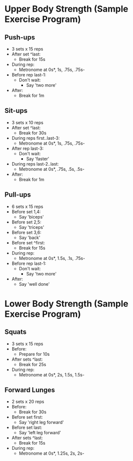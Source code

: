 ﻿# Upper Body Strength (Sample Exercise Program)

## Push-ups

* 3 sets x 15 reps
* After set ^last:
  * Break for 15s
* During rep:
  * Metronome at 0s*, 1s, .75s, .75s-
* Before rep last-1:
  * Don't wait:
    * Say 'two more'
* After:
  * Break for 1m


## Sit-ups

* 3 sets x 10 reps
* After set ^last:
  * Break for 30s
* During reps first..last-3:
  * Metronome at 0s*, 1s, .75s, .75s-
* After rep last-3:
  * Don't wait:
    * Say 'faster'
* During reps last-2..last:
  * Metronome at 0s*, .75s, .5s, .5s-
* After:
  * Break for 1m

## Pull-ups

* 6 sets x 15 reps
* Before set 1,4:
  * Say 'biceps'
* Before set 2,5:
  * Say 'triceps'
* Before set 3,6:
  * Say 'back'
* Before set ^first:
  * Break for 15s
* During rep:
  * Metronome at 0s*, 1.5s, .1s, .75s-
* Before rep last-1:
  * Don't wait:
    * Say 'two more'
* After:
  * Say 'well done'

# Lower Body Strength (Sample Exercise Program)

## Squats

* 3 sets x 15 reps
* Before:
  * Prepare for 10s
* After sets ^last:
  * Break for 25s
* During rep:
  * Metronome at 0s*, 2s, 1.5s, 1.5s-

## Forward Lunges

* 2 sets x 20 reps
* Before:
  * Break for 30s
* Before set first:
  * Say 'right leg forward'
* Before set last:
  * Say 'left leg forward'
* After sets ^last:
  * Break for 15s
* During rep:
  * Metronome at 0s*, 1.25s, 2s, 2s-